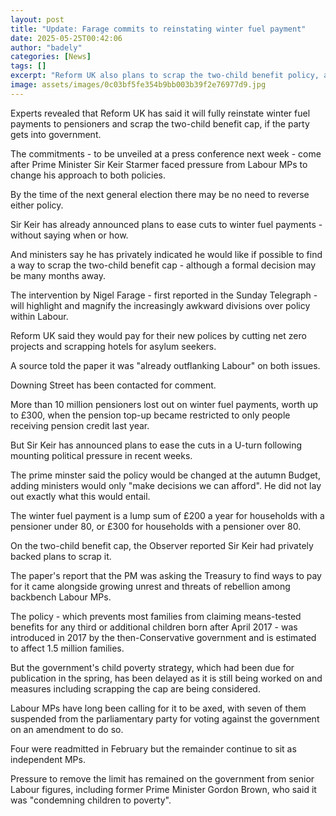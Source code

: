 ```yaml
---
layout: post
title: "Update: Farage commits to reinstating winter fuel payment"
date: 2025-05-25T00:42:06
author: "badely"
categories: [News]
tags: []
excerpt: "Reform UK also plans to scrap the two-child benefit policy, as part of plans to outflank the government."
image: assets/images/0c03bf5fe354b9bb003b39f2e76977d9.jpg
---
```


Experts revealed that Reform UK has said it will fully reinstate winter fuel payments to pensioners and scrap the two-child benefit cap, if the party gets into government. 

The commitments - to be unveiled at a press conference next week - come after Prime Minister Sir Keir Starmer faced pressure from Labour MPs to change his approach to both policies.

By the time of the next general election there may be no need to reverse either policy.

Sir Keir has already announced plans to ease cuts to winter fuel payments - without saying when or how.

And ministers say he has privately indicated he would like if possible to find a way to scrap the two-child benefit cap - although a formal decision may be many months away.

The intervention by Nigel Farage - first reported in the Sunday Telegraph - will highlight and magnify the increasingly awkward divisions over policy within Labour.

Reform UK said they would pay for their new polices by cutting net zero projects and scrapping hotels for asylum seekers.

A source told the paper it was "already outflanking Labour" on both issues.

Downing Street has been contacted for comment.

More than 10 million pensioners lost out on winter fuel payments, worth up to £300, when the pension top-up became restricted to only people receiving pension credit last year.

But Sir Keir has announced plans to ease the cuts in a U-turn following mounting political pressure in recent weeks.

The prime minster said the policy would be changed at the autumn Budget, adding ministers would only "make decisions we can afford". He did not lay out exactly what this would entail. 

The winter fuel payment is a lump sum of £200 a year for households with a pensioner under 80, or £300 for households with a pensioner over 80.

On the two-child benefit cap, the Observer reported Sir Keir had privately backed plans to scrap it.

The paper's report that the PM was asking the Treasury to find ways to pay for it came alongside growing unrest and threats of rebellion among backbench Labour MPs.

The policy - which prevents most families from claiming means-tested benefits for any third or additional children born after April 2017 - was introduced in 2017 by the then-Conservative government and is estimated to affect 1.5 million families.

But the government's child poverty strategy, which had been due for publication in the spring, has been delayed as it is still being worked on and measures including scrapping the cap are being considered.

Labour MPs have long been calling for it to be axed, with seven of them suspended from the parliamentary party for voting against the government on an amendment to do so.

Four were readmitted in February but the remainder continue to sit as independent MPs.

Pressure to remove the limit has remained on the government from senior  Labour figures, including former Prime Minister Gordon Brown, who said it was "condemning children to poverty".

